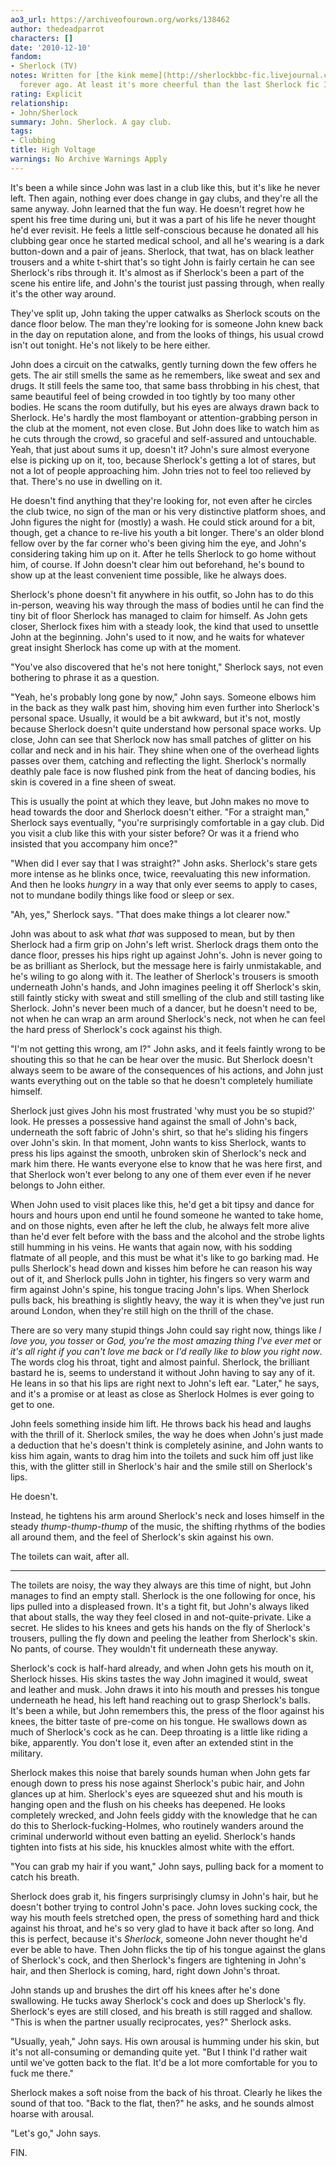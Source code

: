 ```yaml
---
ao3_url: https://archiveofourown.org/works/138462
author: thedeadparrot
characters: []
date: '2010-12-10'
fandom:
- Sherlock (TV)
notes: Written for [the kink meme](http://sherlockbbc-fic.livejournal.com/3114.html?thread=7188778#t7188778)
  forever ago. At least it's more cheerful than the last Sherlock fic I posted?
rating: Explicit
relationship:
- John/Sherlock
summary: John. Sherlock. A gay club.
tags:
- Clubbing
title: High Voltage
warnings: No Archive Warnings Apply
---
```


It's been a while since John was last in a club like this, but it's like he never left. Then again, nothing ever does change in gay clubs, and they're all the same anyway. John learned that the fun way. He doesn't regret how he spent his free time during uni, but it was a part of his life he never thought he'd ever revisit. He feels a little self-conscious because he donated all his clubbing gear once he started medical school, and all he's wearing is a dark button-down and a pair of jeans. Sherlock, that twat, has on black leather trousers and a white t-shirt that's so tight John is fairly certain he can see Sherlock's ribs through it. It's almost as if Sherlock's been a part of the scene his entire life, and John's the tourist just passing through, when really it's the other way around.

They've split up, John taking the upper catwalks as Sherlock scouts on the dance floor below. The man they're looking for is someone John knew back in the day on reputation alone, and from the looks of things, his usual crowd isn't out tonight. He's not likely to be here either.

John does a circuit on the catwalks, gently turning down the few offers he gets. The air still smells the same as he remembers, like sweat and sex and drugs. It still feels the same too, that same bass throbbing in his chest, that same beautiful feel of being crowded in too tightly by too many other bodies. He scans the room dutifully, but his eyes are always drawn back to Sherlock. He's hardly the most flamboyant or attention-grabbing person in the club at the moment, not even close. But John does like to watch him as he cuts through the crowd, so graceful and self-assured and untouchable. Yeah, that just about sums it up, doesn't it? John's sure almost everyone else is picking up on it, too, because Sherlock's getting a lot of stares, but not a lot of people approaching him. John tries not to feel too relieved by that. There's no use in dwelling on it.

He doesn't find anything that they're looking for, not even after he circles the club twice, no sign of the man or his very distinctive platform shoes, and John figures the night for (mostly) a wash. He could stick around for a bit, though, get a chance to re-live his youth a bit longer. There's an older blond fellow over by the far corner who's been giving him the eye, and John's considering taking him up on it. After he tells Sherlock to go home without him, of course. If John doesn't clear him out beforehand, he's bound to show up at the least convenient time possible, like he always does.

Sherlock's phone doesn't fit anywhere in his outfit, so John has to do this in-person, weaving his way through the mass of bodies until he can find the tiny bit of floor Sherlock has managed to claim for himself. As John gets closer, Sherlock fixes him with a steady look, the kind that used to unsettle John at the beginning. John's used to it now, and he waits for whatever great insight Sherlock has come up with at the moment.

"You've also discovered that he's not here tonight," Sherlock says, not even bothering to phrase it as a question.

"Yeah, he's probably long gone by now," John says. Someone elbows him in the back as they walk past him, shoving him even further into Sherlock's personal space. Usually, it would be a bit awkward, but it's not, mostly because Sherlock doesn't quite understand how personal space works. Up close, John can see that Sherlock now has small patches of glitter on his collar and neck and in his hair. They shine when one of the overhead lights passes over them, catching and reflecting the light. Sherlock's normally deathly pale face is now flushed pink from the heat of dancing bodies, his skin is covered in a fine sheen of sweat.

This is usually the point at which they leave, but John makes no move to head towards the door and Sherlock doesn't either. "For a straight man," Sherlock says eventually, "you're surprisingly comfortable in a gay club. Did you visit a club like this with your sister before? Or was it a friend who insisted that you accompany him once?"

"When did I ever say that I was straight?" John asks. Sherlock's stare gets more intense as he blinks once, twice, reevaluating this new information. And then he looks *hungry* in a way that only ever seems to apply to cases, not to mundane bodily things like food or sleep or sex.

"Ah, yes," Sherlock says. "That does make things a lot clearer now."

John was about to ask what *that* was supposed to mean, but by then Sherlock had a firm grip on John's left wrist. Sherlock drags them onto the dance floor, presses his hips right up against John's. John is never going to be as brilliant as Sherlock, but the message here is fairly unmistakable, and he's wiling to go along with it. The leather of Sherlock's trousers is smooth underneath John's hands, and John imagines peeling it off Sherlock's skin, still faintly sticky with sweat and still smelling of the club and still tasting like Sherlock. John's never been much of a dancer, but he doesn't need to be, not when he can wrap an arm around Sherlock's neck, not when he can feel the hard press of Sherlock's cock against his thigh.

"I'm not getting this wrong, am I?" John asks, and it feels faintly wrong to be shouting this so that he can be hear over the music. But Sherlock doesn't always seem to be aware of the consequences of his actions, and John just wants everything out on the table so that he doesn't completely humiliate himself.

Sherlock just gives John his most frustrated 'why must you be so stupid?' look. He presses a possessive hand against the small of John's back, underneath the soft fabric of John's shirt, so that he's sliding his fingers over John's skin. In that moment, John wants to kiss Sherlock, wants to press his lips against the smooth, unbroken skin of Sherlock's neck and mark him there. He wants everyone else to know that he was here first, and that Sherlock won't ever belong to any one of them ever even if he never belongs to John either.

When John used to visit places like this, he'd get a bit tipsy and dance for hours and hours upon end until he found someone he wanted to take home, and on those nights, even after he left the club, he always felt more alive than he'd ever felt before with the bass and the alcohol and the strobe lights still humming in his veins. He wants that again now, with his sodding flatmate of all people, and this must be what it's like to go barking mad. He pulls Sherlock's head down and kisses him before he can reason his way out of it, and Sherlock pulls John in tighter, his fingers so very warm and firm against John's spine, his tongue tracing John's lips. When Sherlock pulls back, his breathing is slightly heavy, the way it is when they've just run around London, when they're still high on the thrill of the chase.

There are so very many stupid things John could say right now, things like *I love you, you tosser* or *God, you're the most amazing thing I've ever met* or *it's all right if you can't love me back* or *I'd really like to blow you right now*. The words clog his throat, tight and almost painful. Sherlock, the brilliant bastard he is, seems to understand it without John having to say any of it. He leans in so that his lips are right next to John's left ear. "Later," he says, and it's a promise or at least as close as Sherlock Holmes is ever going to get to one.

John feels something inside him lift. He throws back his head and laughs with the thrill of it. Sherlock smiles, the way he does when John's just made a deduction that he's doesn't think is completely asinine, and John wants to kiss him again, wants to drag him into the toilets and suck him off just like this, with the glitter still in Sherlock's hair and the smile still on Sherlock's lips.

He doesn't.

Instead, he tightens his arm around Sherlock's neck and loses himself in the steady *thump-thump-thump* of the music, the shifting rhythms of the bodies all around them, and the feel of Sherlock's skin against his own.

The toilets can wait, after all.

---

The toilets are noisy, the way they always are this time of night, but John manages to find an empty stall. Sherlock is the one following for once, his lips pulled into a displeased frown. It's a tight fit, but John's always liked that about stalls, the way they feel closed in and not-quite-private. Like a secret. He slides to his knees and gets his hands on the fly of Sherlock's trousers, pulling the fly down and peeling the leather from Sherlock's skin. No pants, of course. They wouldn't fit underneath these anyway.

Sherlock's cock is half-hard already, and when John gets his mouth on it, Sherlock hisses. His skins tastes the way John imagined it would, sweat and leather and musk. John draws it into his mouth and presses his tongue underneath he head, his left hand reaching out to grasp Sherlock's balls. It's been a while, but John remembers this, the press of the floor against his knees, the bitter taste of pre-come on his tongue. He swallows down as much of Sherlock's cock as he can. Deep throating is a little like riding a bike, apparently. You don't lose it, even after an extended stint in the military.

Sherlock makes this noise that barely sounds human when John gets far enough down to press his nose against Sherlock's pubic hair, and John glances up at him. Sherlock's eyes are squeezed shut and his mouth is hanging open and the flush on his cheeks has deepened. He looks completely wrecked, and John feels giddy with the knowledge that he can do this to Sherlock-fucking-Holmes, who routinely wanders around the criminal underworld without even batting an eyelid. Sherlock's hands tighten into fists at his side, his knuckles almost white with the effort.

"You can grab my hair if you want," John says, pulling back for a moment to catch his breath.

Sherlock does grab it, his fingers surprisingly clumsy in John's hair, but he doesn't bother trying to control John's pace. John loves sucking cock, the way his mouth feels stretched open, the press of something hard and thick against his throat, and he's so very glad to have it back after so long. And this is perfect, because it's *Sherlock*, someone John never thought he'd ever be able to have. Then John flicks the tip of his tongue against the glans of Sherlock's cock, and then Sherlock's fingers are tightening in John's hair, and then Sherlock is coming, hard, right down John's throat.

John stands up and brushes the dirt off his knees after he's done swallowing. He tucks away Sherlock's cock and does up Sherlock's fly. Sherlock's eyes are still closed, and his breath is still ragged and shallow. "This is when the partner usually reciprocates, yes?" Sherlock asks.

"Usually, yeah," John says. His own arousal is humming under his skin, but it's not all-consuming or demanding quite yet. "But I think I'd rather wait until we've gotten back to the flat. It'd be a lot more comfortable for you to fuck me there."

Sherlock makes a soft noise from the back of his throat. Clearly he likes the sound of that too. "Back to the flat, then?" he asks, and he sounds almost hoarse with arousal.

"Let's go," John says.

  
FIN.